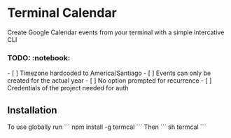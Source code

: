 <h1>Terminal Calendar</h1>
Create Google Calendar events from your terminal with a simple intercative CLI

<h3>TODO: :notebook: </h3>
- [ ] Timezone hardcoded to America/Santiago
- [ ] Events can only be created for the actual year
- [ ] No option prompted for recurrence
- [ ] Credentials of the project needed for auth

<h2>Installation</h2>
To use globally run
```
npm install -g termcal
```
Then
``` sh
termcal
```
